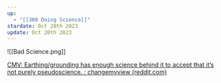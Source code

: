 ```yaml
---
up:
  - "[[300 Doing Science]]"
stardate: Oct 20th 2023
update: Oct 20th 2023
---
```

![[Bad Science.png]]


[CMV: Earthing/grounding has enough science behind it to accept that it’s not purely pseudoscience. : changemyview (reddit.com)](https://www.reddit.com/r/changemyview/comments/af1i77/cmv_earthinggrounding_has_enough_science_behind/)
